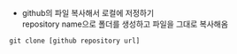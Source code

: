 - github의 파일 복사해서 로컬에 저정하기  
  repository name으로 폴더를 생성하고 파일을 그대로 복사해옴
```
git clone [github repository url]
```
